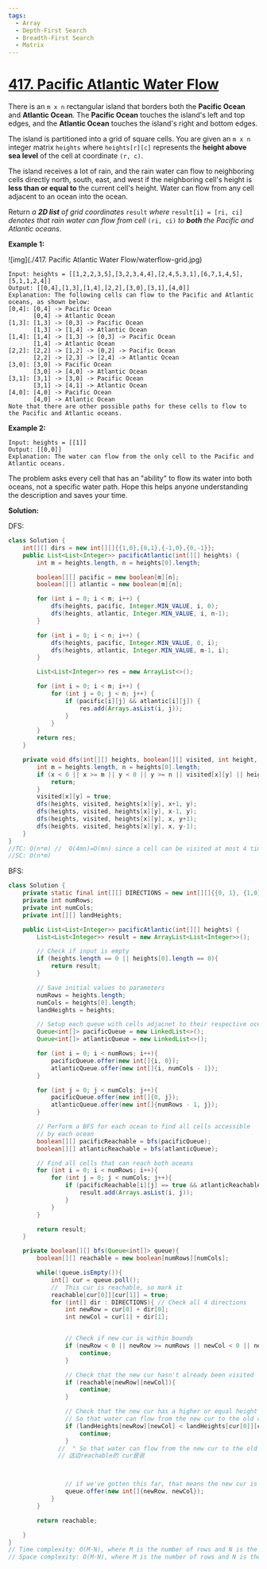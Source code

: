 ```yaml
---
tags:
  - Array
  - Depth-First Search
  - Breadth-First Search
  - Matrix
---
```


# [417. Pacific Atlantic Water Flow](https://leetcode.com/problems/pacific-atlantic-water-flow/)

There is an `m x n` rectangular island that borders both the **Pacific Ocean** and **Atlantic Ocean**. The **Pacific Ocean** touches the island's left and top edges, and the **Atlantic Ocean** touches the island's right and bottom edges.

The island is partitioned into a grid of square cells. You are given an `m x n` integer matrix `heights` where `heights[r][c]` represents the **height above sea level** of the cell at coordinate `(r, c)`.

The island receives a lot of rain, and the rain water can flow to neighboring cells directly north, south, east, and west if the neighboring cell's height is **less than or equal to** the current cell's height. Water can flow from any cell adjacent to an ocean into the ocean.

Return _a **2D list** of grid coordinates_ `result` _where_ `result[i] = [ri, ci]` _denotes that rain water can flow from cell_ `(ri, ci)` _to **both** the Pacific and Atlantic oceans_.

**Example 1:**

![img](./417. Pacific Atlantic Water Flow/waterflow-grid.jpg)

```
Input: heights = [[1,2,2,3,5],[3,2,3,4,4],[2,4,5,3,1],[6,7,1,4,5],[5,1,1,2,4]]
Output: [[0,4],[1,3],[1,4],[2,2],[3,0],[3,1],[4,0]]
Explanation: The following cells can flow to the Pacific and Atlantic oceans, as shown below:
[0,4]: [0,4] -> Pacific Ocean
       [0,4] -> Atlantic Ocean
[1,3]: [1,3] -> [0,3] -> Pacific Ocean
       [1,3] -> [1,4] -> Atlantic Ocean
[1,4]: [1,4] -> [1,3] -> [0,3] -> Pacific Ocean
       [1,4] -> Atlantic Ocean
[2,2]: [2,2] -> [1,2] -> [0,2] -> Pacific Ocean
       [2,2] -> [2,3] -> [2,4] -> Atlantic Ocean
[3,0]: [3,0] -> Pacific Ocean
       [3,0] -> [4,0] -> Atlantic Ocean
[3,1]: [3,1] -> [3,0] -> Pacific Ocean
       [3,1] -> [4,1] -> Atlantic Ocean
[4,0]: [4,0] -> Pacific Ocean
       [4,0] -> Atlantic Ocean
Note that there are other possible paths for these cells to flow to the Pacific and Atlantic oceans.
```

**Example 2:**

```
Input: heights = [[1]]
Output: [[0,0]]
Explanation: The water can flow from the only cell to the Pacific and Atlantic oceans.
```

The problem asks every cell that has an "ability" to flow its water into both oceans, not a specific water path. Hope this helps anyone understanding the description and saves your time.

**Solution:**

DFS:

```java
class Solution {
    int[][] dirs = new int[][]{{1,0},{0,1},{-1,0},{0,-1}};
    public List<List<Integer>> pacificAtlantic(int[][] heights) {
        int m = heights.length, n = heights[0].length;

        boolean[][] pacific = new boolean[m][n];
        boolean[][] atlantic = new boolean[m][n];

        for (int i = 0; i < m; i++) {
            dfs(heights, pacific, Integer.MIN_VALUE, i, 0);
            dfs(heights, atlantic, Integer.MIN_VALUE, i, n-1);
        }

        for (int i = 0; i < n; i++) {
            dfs(heights, pacific, Integer.MIN_VALUE, 0, i);
            dfs(heights, atlantic, Integer.MIN_VALUE, m-1, i);
        }

        List<List<Integer>> res = new ArrayList<>();

        for (int i = 0; i < m; i++) {
            for (int j = 0; j < n; j++) {
                if (pacific[i][j] && atlantic[i][j]) {
                    res.add(Arrays.asList(i, j));
                }
            }
        }
        return res;
    }

    private void dfs(int[][] heights, boolean[][] visited, int height, int x, int y) {
        int m = heights.length, n = heights[0].length;
        if (x < 0 || x >= m || y < 0 || y >= n || visited[x][y] || height > heights[x][y]) {
            return;
        }
        visited[x][y] = true;
        dfs(heights, visited, heights[x][y], x+1, y);
        dfs(heights, visited, heights[x][y], x-1, y);
        dfs(heights, visited, heights[x][y], x, y+1);
        dfs(heights, visited, heights[x][y], x, y-1);
    }
}
//TC: O(n*m) //  O(4mn)=O(mn) since a cell can be visited at most 4 times.
//SC: O(n*m)
```

BFS:

```java
class Solution {
    private static final int[][] DIRECTIONS = new int[][]{{0, 1}, {1,0}, {-1,0}, {0, -1}};
    private int numRows;
    private int numCols;
    private int[][] landHeights;

    public List<List<Integer>> pacificAtlantic(int[][] heights) {
        List<List<Integer>> result = new ArrayList<List<Integer>>();

        // Check if input is empty
        if (heights.length == 0 || heights[0].length == 0){
            return result;
        }

        // Save initial values to parameters
        numRows = heights.length;
        numCols = heights[0].length;
        landHeights = heights;

        // Setup each queue with cells adjacnet to their respective ocean
        Queue<int[]> pacificQueue = new LinkedList<>();
        Queue<int[]> atlanticQueue = new LinkedList<>();

        for (int i = 0; i < numRows; i++){
            pacificQueue.offer(new int[]{i, 0});
            atlanticQueue.offer(new int[]{i, numCols - 1});
        }

        for (int j = 0; j < numCols; j++){
            pacificQueue.offer(new int[]{0, j});
            atlanticQueue.offer(new int[]{numRows - 1, j});
        }

        // Perform a BFS for each ocean to find all cells accessible
        // by each ocean
        boolean[][] pacificReachable = bfs(pacificQueue);
        boolean[][] atlanticReachable = bfs(atlanticQueue);

        // Find all cells that can reach both oceans
        for (int i = 0; i < numRows; i++){
            for (int j = 0; j < numCols; j++){
                if (pacificReachable[i][j] == true && atlanticReachable[i][j] == true){
                    result.add(Arrays.asList(i, j));
                }
            }
        }

        return result;
    }

    private boolean[][] bfs(Queue<int[]> queue){
        boolean[][] reachable = new boolean[numRows][numCols];

        while(!queue.isEmpty()){
            int[] cur = queue.poll();
            //  This cur is reachable, so mark it
            reachable[cur[0]][cur[1]] = true;
            for (int[] dir : DIRECTIONS){ // Check all 4 directions
                int newRow = cur[0] + dir[0];
                int newCol = cur[1] + dir[1];


                // Check if new cur is within bounds
                if (newRow < 0 || newRow >= numRows || newCol < 0 || newCol >= numCols){
                    continue;
                }

                // Check that the new cur hasn't already been visited
                if (reachable[newRow][newCol]){
                    continue;
                }

                // Check that the new cur has a higher or equal height
                // So that water can flow from the new cur to the old cur
                if (landHeights[newRow][newCol] < landHeights[cur[0]][cur[1]]){
                    continue;
                }
              //  " So that water can flow from the new cur to the old cur "
              // 这边reachable的 cur是说



                // if we've gotten this far, that means the new cur is reachable
                queue.offer(new int[]{newRow, newCol});
            }
        }

        return reachable;

    }
}
// Time complexity: O(M⋅N), where M is the number of rows and N is the number of columns.
// Space complexity: O(M⋅N), where M is the number of rows and N is the number of columns.
```
